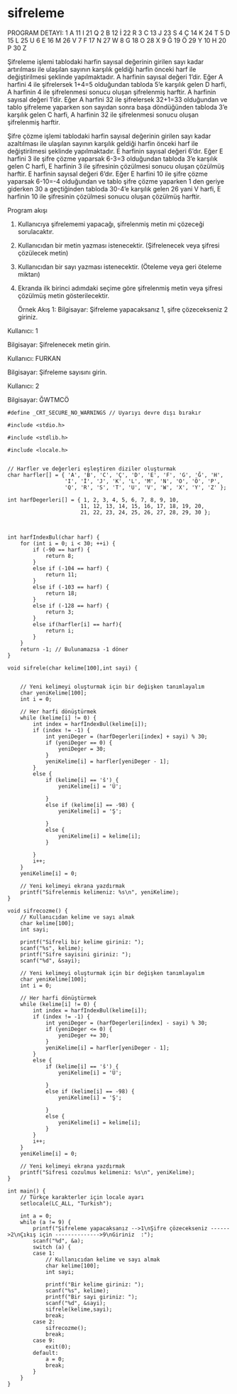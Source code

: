 # sifreleme

PROGRAM DETAYI:
1	A	11	I	21	Q
2	B	12	İ	22	R
3	C	13	J	23	S
4	Ç	14	K	24	T
5	D	15	L	25	U
6	E	16	M	26	V
7	F	17	N	27	W
8	G	18	O	28	X
9	Ğ	19	Ö	29	Y
10	H	20	P	30	Z

Şifreleme işlemi tablodaki harfin sayısal değerinin girilen sayı kadar artırılması ile ulaşılan sayının karşılık geldiği harfin önceki harf ile değiştirilmesi şeklinde yapılmaktadır. 
A harfinin sayısal değeri 1’dir. Eğer A harfini 4 ile şifrelersek 1+4=5 olduğundan tabloda 5’e karşılık gelen D harfi, A harfinin 4 ile şifrelenmesi sonucu oluşan şifrelenmiş harftir.
A harfinin sayısal değeri 1’dir. Eğer A harfini 32 ile şifrelersek 32+1=33 olduğundan ve tablo şifreleme yaparken son sayıdan sonra başa döndüğünden tabloda 3’e karşılık gelen C harfi, A harfinin 32 ile şifrelenmesi sonucu oluşan şifrelenmiş harftir. 

Şifre çözme işlemi tablodaki harfin sayısal değerinin girilen sayı kadar azaltılması ile ulaşılan sayının karşılık geldiği harfin önceki harf ile değiştirilmesi şeklinde yapılmaktadır.
E harfinin sayısal değeri 6’dır. Eğer E harfini 3 ile şifre çözme yaparsak 6-3=3 olduğundan tabloda 3’e karşılık gelen C harfi, E harfinin 3 ile şifresinin çözülmesi sonucu oluşan çözülmüş harftir.
E harfinin sayısal değeri 6’dır. Eğer E harfini 10 ile şifre çözme yaparsak 6-10=-4 olduğundan ve tablo şifre çözme yaparken 1 den geriye giderken 30 a geçtiğinden tabloda 30-4’e karşılık gelen 26 yani V harfi, E harfinin 10 ile şifresinin çözülmesi sonucu oluşan çözülmüş harftir.

Program akışı
1) Kullanıcıya şifrelememi yapacağı, şifrelenmiş metin mi çözeceği sorulacaktır.
2) Kullanıcıdan bir metin yazması istenecektir. (Şifrelenecek veya şifresi çözülecek metin)
3) Kullanıcıdan bir sayı yazması istenecektir. (Öteleme veya geri öteleme miktarı)
4) Ekranda ilk birinci adımdaki seçime göre şifrelenmiş metin veya şifresi çözülmüş metin gösterilecektir.

   Örnek Akış 1:
Bilgisayar:
Şifreleme yapacaksanız 1, şifre çözecekseniz 2 giriniz.

Kullanıcı:
1

Bilgisayar:
Şifrelenecek metin girin.

Kullanıcı:
FURKAN

Bilgisayar:
Şifreleme sayısını girin.

Kullanıcı:
2

Bilgisayar:
ĞWTMCÖ


```
#define _CRT_SECURE_NO_WARNINGS // Uyarıyı devre dışı bırakır

#include <stdio.h>

#include <stdlib.h>

#include <locale.h>


// Harfler ve değerleri eşleştiren diziler oluşturmak
char harfler[] = { 'A', 'B', 'C', 'Ç', 'D', 'E', 'F', 'G', 'Ğ', 'H',
                  'I', 'İ', 'J', 'K', 'L', 'M', 'N', 'O', 'Ö', 'P',
                  'Q', 'R', 'S', 'T', 'U', 'V', 'W', 'X', 'Y', 'Z' };

int harfDegerleri[] = { 1, 2, 3, 4, 5, 6, 7, 8, 9, 10,
                       11, 12, 13, 14, 15, 16, 17, 18, 19, 20,
                       21, 22, 23, 24, 25, 26, 27, 28, 29, 30 };



int harfIndexBul(char harf) {
    for (int i = 0; i < 30; ++i) {
        if (-90 == harf) {
            return 8;
        }
        else if (-104 == harf) {
            return 11;
        }
        else if (-103 == harf) {
            return 18;
        }
        else if (-128 == harf) {
            return 3;
        }
        else if(harfler[i] == harf){
            return i;
        }
    }
    return -1; // Bulunamazsa -1 döner
}

void sifrele(char kelime[100],int sayi) {
    

    // Yeni kelimeyi oluşturmak için bir değişken tanımlayalım
    char yeniKelime[100];
    int i = 0;

    // Her harfi dönüştürmek
    while (kelime[i] != 0) {
        int index = harfIndexBul(kelime[i]);
        if (index != -1) {
            int yeniDeger = (harfDegerleri[index] + sayi) % 30;
            if (yeniDeger == 0) {
                yeniDeger = 30;
            }
            yeniKelime[i] = harfler[yeniDeger - 1];
        }
        else {
            if (kelime[i] == 'š') {
                yeniKelime[i] = 'Ü';
                
            }
            else if (kelime[i] == -98) {
                yeniKelime[i] = 'Ş';
                
            }
            else {
                yeniKelime[i] = kelime[i];
            }
            
        }
        i++;
    }
    yeniKelime[i] = 0;

    // Yeni kelimeyi ekrana yazdırmak
    printf("Sifrelenmis kelimeniz: %s\n", yeniKelime);
}

void sifrecozme() {
    // Kullanıcıdan kelime ve sayı almak
    char kelime[100];
    int sayi;

    printf("Sifreli bir kelime giriniz: ");
    scanf("%s", kelime);
    printf("Sifre sayisini giriniz: ");
    scanf("%d", &sayi);

    // Yeni kelimeyi oluşturmak için bir değişken tanımlayalım
    char yeniKelime[100];
    int i = 0;

    // Her harfi dönüştürmek
    while (kelime[i] != 0) {
        int index = harfIndexBul(kelime[i]);
        if (index != -1) {
            int yeniDeger = (harfDegerleri[index] - sayi) % 30;
            if (yeniDeger <= 0) {
                yeniDeger += 30;
            }
            yeniKelime[i] = harfler[yeniDeger - 1];
        }
        else {
            if (kelime[i] == 'š') {
                yeniKelime[i] = 'Ü';

            }
            else if (kelime[i] == -98) {
                yeniKelime[i] = 'Ş';

            }
            else {
                yeniKelime[i] = kelime[i];
            }
        }
        i++;
    }
    yeniKelime[i] = 0;

    // Yeni kelimeyi ekrana yazdırmak
    printf("Sifresi cozulmus kelimeniz: %s\n", yeniKelime);
}

int main() {
    // Türkçe karakterler için locale ayarı
    setlocale(LC_ALL, "Turkish");

    int a = 0;
    while (a != 9) {
        printf("Şifreleme yapacaksanız -->1\nŞifre çözecekseniz ------>2\nÇıkış için -------------->9\nGiriniz  :");
        scanf("%d", &a);
        switch (a) {
        case 1:
            // Kullanıcıdan kelime ve sayı almak
            char kelime[100];
            int sayi;

            printf("Bir kelime giriniz: ");
            scanf("%s", kelime);
            printf("Bir sayi giriniz: ");
            scanf("%d", &sayi);
            sifrele(kelime,sayi);
            break;
        case 2:
            sifrecozme();
            break;
        case 9:
            exit(0);
        default:
            a = 0;
            break;
        }
    }
}
```
